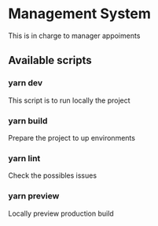 # Management System

This is in charge to manager appoiments

## Available scripts

### yarn dev
This script is to run locally the project

### yarn build
Prepare the project to up environments

### yarn lint
Check the possibles issues

### yarn preview
Locally preview production build

